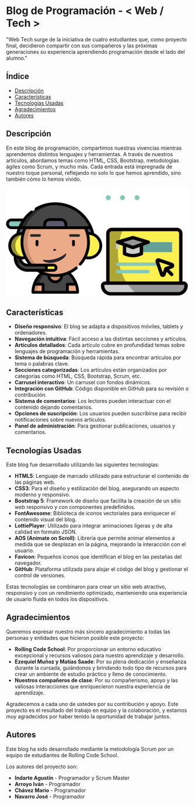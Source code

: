 # Blog de Programación - < Web / Tech >

"Web Tech surge de la iniciativa de cuatro estudiantes que, como proyecto final, decidieron compartir con sus compañeros y las próximas generaciones su experiencia aprendiendo programación desde el lado del alumno."

## Índice
- [Descripción](#descripción)
- [Características](#características)
- [Tecnologías Usadas](#tecnologías-usadas)
- [Agradecimientos](#agradecimientos)
- [Autores](#autores)

## Descripción

En este blog de programación, compartimos nuestras vivencias mientras aprendemos distintos lenguajes y herramientas. A través de nuestros artículos, abordamos temas como HTML, CSS, Bootstrap, metodologías ágiles como Scrum, y mucho más. Cada entrada está impregnada de nuestro toque personal, reflejando no solo lo que hemos aprendido, sino también cómo lo hemos vivido.

![Logo](/img/Logo-transparente.png)

## Características

- **Diseño responsivo**: El blog se adapta a dispositivos móviles, tablets y ordenadores.
- **Navegación intuitiva**: Fácil acceso a las distintas secciones y artículos.
- **Artículos detallados**: Cada artículo cubre en profundidad temas sobre lenguajes de programación y herramientas.
- **Sistema de búsqueda**: Búsqueda rápida para encontrar artículos por tema o palabras clave.
- **Secciones categorizadas**: Los artículos están organizados por categorías como HTML, CSS, Bootstrap, Scrum, etc.
- **Carrusel interactivo**: Un carrusel con fondos dinámicos.
- **Integración con GitHub**: Código disponible en GitHub para su revisión o contribución.
- **Sistema de comentarios**: Los lectores pueden interactuar con el contenido dejando comentarios.
- **Opciones de suscripción**: Los usuarios pueden suscribirse para recibir notificaciones sobre nuevos artículos.
- **Panel de administración**: Para gestionar publicaciones, usuarios y comentarios.

## Tecnologías Usadas

Este blog fue desarrollado utilizando las siguientes tecnologías:

- **HTML5**: Lenguaje de marcado utilizado para estructurar el contenido de las páginas web.
- **CSS3**: Para el diseño y estilización del blog, asegurando un aspecto moderno y responsivo.
- **Bootstrap 5**: Framework de diseño que facilita la creación de un sitio web responsivo y con componentes predefinidos.
- **FontAwesome**: Biblioteca de iconos vectoriales para enriquecer el contenido visual del blog.
- **LottiePlayer**: Utilizado para integrar animaciones ligeras y de alta calidad en formato JSON.
- **AOS (Animate on Scroll)**: Librería que permite animar elementos a medida que se desplazan en la página, mejorando la interacción con el usuario.
- **Favicon**: Pequeños iconos que identifican el blog en las pestañas del navegador.
- **GitHub**: Plataforma utilizada para alojar el código del blog y gestionar el control de versiones.

Estas tecnologías se combinaron para crear un sitio web atractivo, responsivo y con un rendimiento optimizado, manteniendo una experiencia de usuario fluida en todos los dispositivos.

## Agradecimientos

Queremos expresar nuestro más sincero agradecimiento a todas las personas y entidades que hicieron posible este proyecto:

- **Rolling Code School**: Por proporcionar un entorno educativo excepcional y recursos valiosos para nuestro aprendizaje y desarrollo.
- **Ezequiel Muñoz y Matías Saade**: Por su plena dedicación y enseñanza durante la cursada, guiándonos y brindando todo tipo de recursos para crear un ambiente de estudio práctico y lleno de conocimiento.
- **Nuestros compañeros de clase**: Por su compañerismo, apoyo y las valiosas interacciones que enriquecieron nuestra experiencia de aprendizaje.

Agradecemos a cada uno de ustedes por su contribución y apoyo. Este proyecto es el resultado del trabajo en equipo y la colaboración, y estamos muy agradecidos por haber tenido la oportunidad de trabajar juntos.

## Autores

Este blog ha sido desarrollado mediante la metodología Scrum por un equipo de estudiantes de Rolling Code School.

Los autores del proyecto son:

- **Indarte Agustín** - Programador y Scrum Master
- **Arroyo Iván** - Programador
- **Chávez Mario** - Programador
- **Navarro José** - Programador